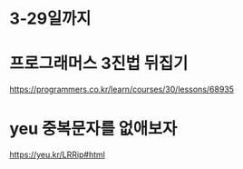 # 3-29일까지

# 프로그래머스 3진법 뒤집기
https://programmers.co.kr/learn/courses/30/lessons/68935

# yeu  중복문자를 없애보자 
https://yeu.kr/LRRip#html
